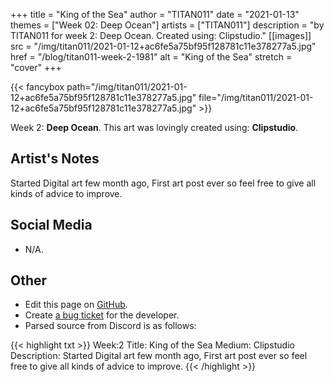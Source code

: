 +++
title =       "King of the Sea"
author =      "TITAN011"
date =        "2021-01-13"
themes =      ["Week 02: Deep Ocean"]
artists =     ["TITAN011"]
description = "by TITAN011 for week 2: Deep Ocean. Created using: Clipstudio."
[[images]]
              src = "/img/titan011/2021-01-12+ac6fe5a75bf95f128781c11e378277a5.jpg"
              href = "/blog/titan011-week-2-1981"
              alt = "King of the Sea"
              stretch = "cover"
+++


{{< fancybox path="/img/titan011/2021-01-12+ac6fe5a75bf95f128781c11e378277a5.jpg" file="/img/titan011/2021-01-12+ac6fe5a75bf95f128781c11e378277a5.jpg" >}}


Week 2: **Deep Ocean**. This art was lovingly created using: **Clipstudio**.

## Artist's Notes

Started Digital art few month ago, First art post ever so feel free to give all kinds of advice to improve.

## Social Media

- N/A.

## Other

- Edit this page on [GitHub](https://github.com/teaminkling/web-refresh/edit/main/blog/content/blog/titan011-week-2-1981.md).
- Create [a bug ticket](https://github.com/teaminkling/web-refresh/issues/new?assignees=&labels=bug&template=problem-report.md&title=) for the developer.
- Parsed source from Discord is as follows:

{{< highlight txt >}}
Week:2 
Title: King of the Sea
Medium: Clipstudio
Description: Started Digital art few month ago, First art post ever so feel free to give all kinds of advice to improve.
{{< /highlight >}}